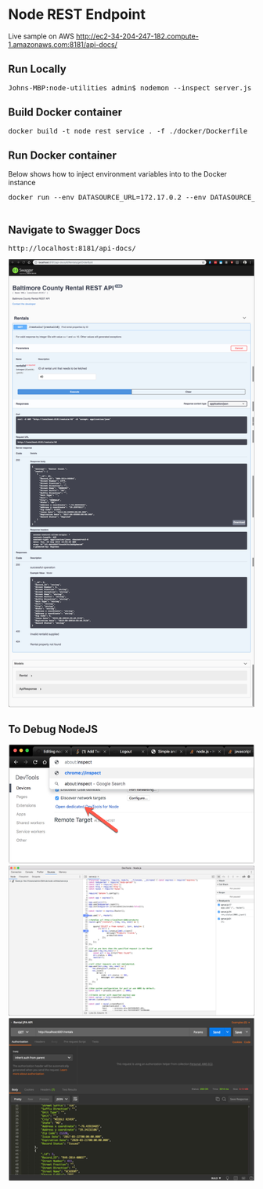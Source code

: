 # Node REST Endpoint

Live sample on AWS http://ec2-34-204-247-182.compute-1.amazonaws.com:8181/api-docs/

## Run Locally
<pre>
Johns-MBP:node-utilities admin$ nodemon --inspect server.js
</pre>

## Build Docker container
<pre>
docker build -t node_rest_service . -f ./docker/Dockerfile
</pre>

## Run Docker container
Below shows how to inject environment variables into to the Docker instance
<pre>
docker run --env DATASOURCE_URL=172.17.0.2 --env DATASOURCE_USERNAME=username --env DATASOURCE_PASSWORD=password --env DATASOURCE_DATABASE=rental --env PORT=8181 -p 8181:8181 --name node_rest_service node_rest_service

</pre>

## Navigate to Swagger Docs
<pre>
http://localhost:8181/api-docs/
</pre>
![Alt text](./images/image-004.jpg?raw=true "Swagger Docs")

## To Debug NodeJS
![Alt text](./images/image-002.jpg?raw=true "Step 01")
![Alt text](./images/image-001.jpg?raw=true "Step 02")
![Alt text](./images/image-003.jpg?raw=true "Step 03")




